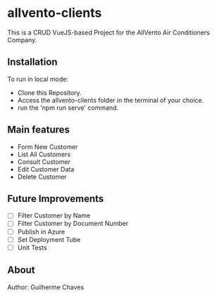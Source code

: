 # allvento-clients

This is a CRUD VueJS-based Project for the AllVento Air Conditioners Company.

## Installation

To run in local mode:

- Clone this Repository.
- Access the allvento-clients folder in the terminal of your choice.
- run the 'npm run serve' command.

## Main features

- Form New Customer
- List All Customers
- Consult Customer
- Edit Customer Data
- Delete Customer

## Future Improvements

- [ ] Filter Customer by Name
- [ ] Filter Customer by Document Number
- [ ] Publish in Azure
- [ ] Set Deployment Tube
- [ ] Unit Tests

## About

Author: Guilherme Chaves
